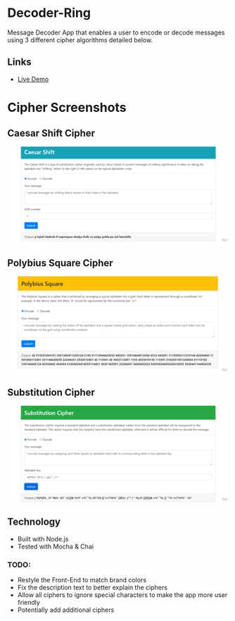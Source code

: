 # Decoder-Ring
Message Decoder App that enables a user to encode or decode messages using 3 different cipher algorithms detailed below.
## Links
- [Live Demo](https://decoder-ring.netlify.app)

# Cipher Screenshots
## **Caesar Shift Cipher** 

![Caesar Shift Screenshot](https://raw.githubusercontent.com/PardySingh/Decoder-Ring/main/Screenshots/Caesar.png)

## **Polybius Square Cipher** 

![Polybius Square Screenshot](https://raw.githubusercontent.com/PardySingh/Decoder-Ring/main/Screenshots/Polybius.png)

## **Substitution Cipher** 

![Caesar Shift Screenshot](https://raw.githubusercontent.com/PardySingh/Decoder-Ring/main/Screenshots/Substitution.png)

## Technology
- Built with Node.js
- Tested with Mocha & Chai 

### TODO:
- Restyle the Front-End to match brand colors
- Fix the description text to better explain the ciphers
- Allow all ciphers to ignore special characters to make the app more user friendly
- Potentially add additional ciphers
